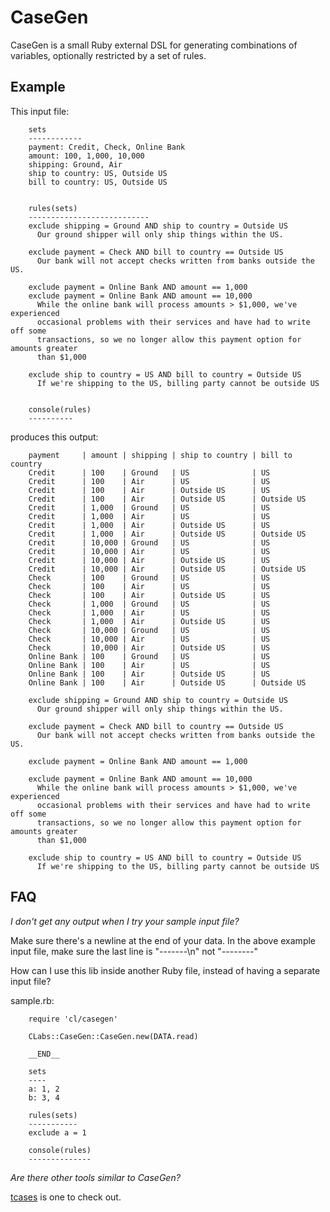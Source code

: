 # CaseGen

CaseGen is a small Ruby external DSL for generating combinations of variables, optionally restricted by a set of rules. 

## Example

This input file:

		sets
		------------
		payment: Credit, Check, Online Bank
		amount: 100, 1,000, 10,000
		shipping: Ground, Air
		ship to country: US, Outside US
		bill to country: US, Outside US
		
		
		rules(sets)
		---------------------------
		exclude shipping = Ground AND ship to country = Outside US
		  Our ground shipper will only ship things within the US.
		
		exclude payment = Check AND bill to country == Outside US
		  Our bank will not accept checks written from banks outside the US.
		
		exclude payment = Online Bank AND amount == 1,000
		exclude payment = Online Bank AND amount == 10,000
		  While the online bank will process amounts > $1,000, we've experienced
		  occasional problems with their services and have had to write off some
		  transactions, so we no longer allow this payment option for amounts greater
		  than $1,000
		
		exclude ship to country = US AND bill to country = Outside US
		  If we're shipping to the US, billing party cannot be outside US
		
		
		console(rules)
		----------


produces this output:

		payment     | amount | shipping | ship to country | bill to country
		Credit      | 100    | Ground   | US              | US
		Credit      | 100    | Air      | US              | US
		Credit      | 100    | Air      | Outside US      | US
		Credit      | 100    | Air      | Outside US      | Outside US
		Credit      | 1,000  | Ground   | US              | US
		Credit      | 1,000  | Air      | US              | US
		Credit      | 1,000  | Air      | Outside US      | US
		Credit      | 1,000  | Air      | Outside US      | Outside US
		Credit      | 10,000 | Ground   | US              | US
		Credit      | 10,000 | Air      | US              | US
		Credit      | 10,000 | Air      | Outside US      | US
		Credit      | 10,000 | Air      | Outside US      | Outside US
		Check       | 100    | Ground   | US              | US
		Check       | 100    | Air      | US              | US
		Check       | 100    | Air      | Outside US      | US
		Check       | 1,000  | Ground   | US              | US
		Check       | 1,000  | Air      | US              | US
		Check       | 1,000  | Air      | Outside US      | US
		Check       | 10,000 | Ground   | US              | US
		Check       | 10,000 | Air      | US              | US
		Check       | 10,000 | Air      | Outside US      | US
		Online Bank | 100    | Ground   | US              | US
		Online Bank | 100    | Air      | US              | US
		Online Bank | 100    | Air      | Outside US      | US
		Online Bank | 100    | Air      | Outside US      | Outside US
		
		exclude shipping = Ground AND ship to country = Outside US
		  Our ground shipper will only ship things within the US.
		
		exclude payment = Check AND bill to country == Outside US
		  Our bank will not accept checks written from banks outside the US.
		
		exclude payment = Online Bank AND amount == 1,000
		
		exclude payment = Online Bank AND amount == 10,000
		  While the online bank will process amounts > $1,000, we've experienced
		  occasional problems with their services and have had to write off some
		  transactions, so we no longer allow this payment option for amounts greater
		  than $1,000
		
		exclude ship to country = US AND bill to country = Outside US
		  If we're shipping to the US, billing party cannot be outside US


## FAQ

_I don't get any output when I try your sample input file?_

Make sure there's a newline at the end of your data. In the above example input file, make sure the last line is "-------\n" not "--------"

How can I use this lib inside another Ruby file, instead of having a separate input file?

sample.rb:

		require 'cl/casegen'
		
		CLabs::CaseGen::CaseGen.new(DATA.read)
		
		__END__
		
		sets
		----
		a: 1, 2
		b: 3, 4
		
		rules(sets)
		-----------
		exclude a = 1
		
		console(rules)
		--------------
		

_Are there other tools similar to CaseGen?_

<a href="http://code.google.com/p/tcases/">tcases</a> is one to check out.